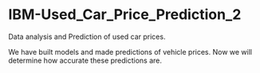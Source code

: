 # IBM-Used_Car_Price_Prediction_2
Data analysis and Prediction of used car prices.

We have built models and made predictions of vehicle prices. 
Now we will determine how accurate these predictions are.
